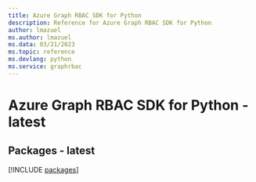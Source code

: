 ```yaml
---
title: Azure Graph RBAC SDK for Python
description: Reference for Azure Graph RBAC SDK for Python
author: lmazuel
ms.author: lmazuel
ms.data: 03/21/2023
ms.topic: reference
ms.devlang: python
ms.service: graphrbac
---
```

# Azure Graph RBAC SDK for Python - latest
## Packages - latest
[!INCLUDE [packages](graph-rbac-index.md)]